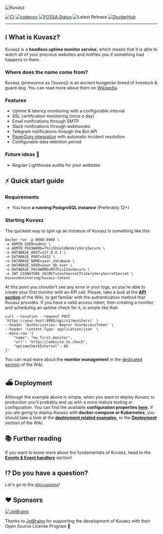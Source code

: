![Kuvasz](https://github.com/kuvasz-uptime/kuvasz/raw/main/docs/kuvasz_banner.png)

[![CI](https://github.com/kuvasz-uptime/kuvasz/actions/workflows/main.yml/badge.svg)](https://github.com/kuvasz-uptime/kuvasz/actions/workflows/main.yml)
[![codecov](https://codecov.io/gh/kuvasz-uptime/kuvasz/branch/main/graph/badge.svg)](https://codecov.io/gh/kuvasz-uptime/kuvasz)
[![FOSSA Status](https://app.fossa.com/api/projects/git%2Bgithub.com%2Fkuvasz-uptime%2Fkuvasz.svg?type=shield)](https://app.fossa.com/projects/git%2Bgithub.com%2Fkuvasz-uptime%2Fkuvasz?ref=badge_shield)
![Latest Release](https://badgen.net/github/release/kuvasz-uptime/kuvasz)
[![DockerHub](https://badgen.net/badge/docker/hub/blue?icon=docker)](https://hub.docker.com/r/kuvaszmonitoring/kuvasz)

---

## ℹ️ What is Kuvasz?

Kuvasz is a **headless uptime monitor service**, which means that it is able to watch all of your precious websites and notifies you if something bad happens to them.

### Where does the name come from?

Kuvasz (pronounce as [ˈkuvɒs]) is an ancient hungarian breed of livestock & guard dog. You can read more about them on [Wikipedia](https://en.wikipedia.org/wiki/Kuvasz).

### Features

- Uptime & latency monitoring with a configurable interval
- SSL certification monitoring (once a day)
- Email notifications through SMTP
- Slack notifications through webhoooks
- Telegram notifications through the Bot API
- [PagerDuty integration](https://github.com/kuvasz-uptime/kuvasz/blob/main/docs/Integrating-with-PagerDuty.md) with automatic incident resolution
- Configurable data retention period

### Future ideas 🚧

- Regular Lighthouse audits for your websites

## ⚡️  Quick start guide

### Requirements

- You have **a running PostgreSQL instance** (Preferably 12+)

### Starting Kuvasz

The quickest way to spin up an instance of Kuvasz is something like this:

```shell
docker run -p 8080:8080 \
-e ADMIN_USER=admin \
-e ADMIN_PASSWORD=ThisShouldBeVeryVerySecure \
-e DATABASE_HOST=127.0.0.1 \
-e DATABASE_PORT=5432 \
-e DATABASE_NAME=your_database \
-e DATABASE_USER=your_db_user \
-e DATABASE_PASSWORD=OhThisIsSoSecure \
-e JWT_SIGNATURE_SECRET=testSecretItsVeryVerySecretSecret \
kuvaszmonitoring/kuvasz:latest
```

At this point you shouldn't see any error in your logs, so you're able to create your first monitor with an API call. Please, take a look at the [**API section**](https://github.com/kuvasz-uptime/kuvasz/wiki/API) of the Wiki, to get familiar with the authentication method that Kuvasz provides.
If you have a valid access token, then creating a monitor and scheduling an uptime check for it, is simple like that:

```shell
curl --location --request POST 'https://your.host:8080/api/v1/monitors/' \
--header 'Authorization: Bearer YourAccessToken' \
--header 'Content-Type: application/json' \
--data-raw '{
    "name": "my_first_monitor",
    "url": "https://website.to.check",
    "uptimeCheckInterval": 60
}'
```

You can read more about the **monitor management** in the [dedicated section](https://github.com/kuvasz-uptime/kuvasz/wiki/Monitor-management) of the Wiki.

## ⛴ Deployment

Although the example above is simple, when you want to deploy Kuvasz to production you'll probably end up with a more mature tooling or configuration. You can find the available **configuration properties [here](https://github.com/kuvasz-uptime/kuvasz/wiki/Configuration)**.
If you are going to deploy Kuvasz with **docker-compose or Kubernetes**, you should take a look at the [**deployment related examples**](https://github.com/kuvasz-uptime/kuvasz/tree/main/examples), or the [**Deployment**](https://github.com/kuvasz-uptime/kuvasz/wiki/Deployment) section of the Wiki.

## 📚 Further reading

If you want to know more about the fundamentals of Kuvasz, head to the [**Events & Event handlers**](https://github.com/kuvasz-uptime/kuvasz/wiki/Events-&-Event-handlers) section!

## ⁉️ Do you have a question?

Let's go to the [discussions](https://github.com/kuvasz-uptime/kuvasz/discussions)!

## ❤️ Sponsors

[![JetBrains](https://github.com/kuvasz-uptime/kuvasz/raw/main/docs/jetbrains-logo.png)](https://www.jetbrains.com/?from=kuvasz)

Thanks to [JetBrains](https://www.jetbrains.com/?from=kuvasz) for supporting the development of Kuvasz with their Open Source License Program 🙏
